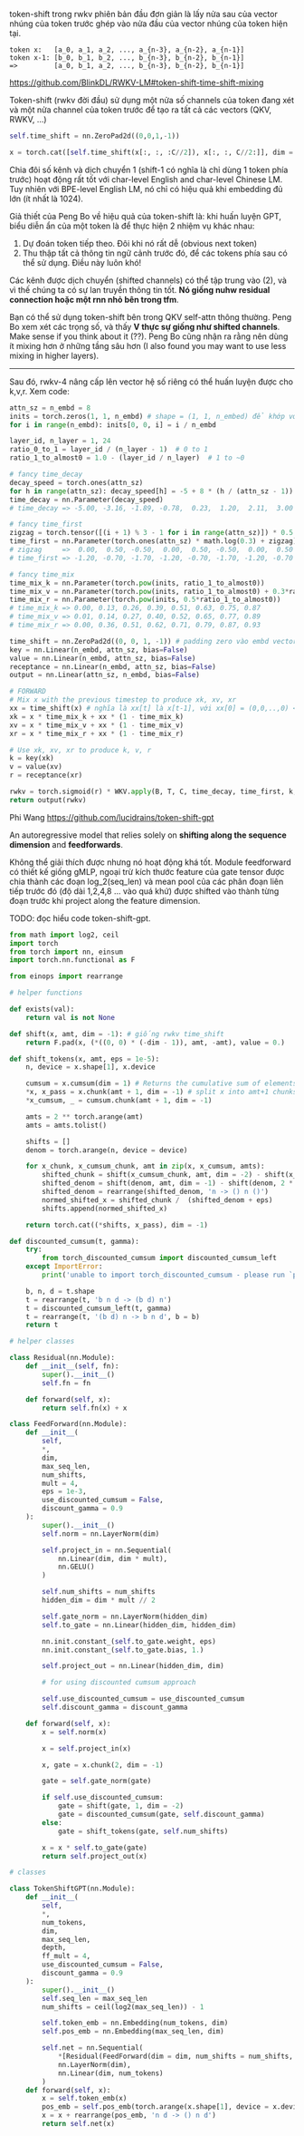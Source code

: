 token-shift trong rwkv phiên bản đầu đơn giản là lấy nửa sau của vector nhúng của token trước ghép vào nửa đầu của vector nhúng của token hiện tại.

```
token x:   [a_0, a_1, a_2, ..., a_{n-3}, a_{n-2}, a_{n-1}]
token x-1: [b_0, b_1, b_2, ..., b_{n-3}, b_{n-2}, b_{n-1}]
=>         [a_0, b_1, a_2, ..., b_{n-3}, b_{n-2}, b_{n-1}]
```

https://github.com/BlinkDL/RWKV-LM#token-shift-time-shift-mixing

Token-shift (rwkv đời đầu) sử dụng một nửa số channels của token đang xét và một nửa channel của token trước để tạo ra tất cả các vectors (QKV, RWKV, ...)
```py
self.time_shift = nn.ZeroPad2d((0,0,1,-1))

x = torch.cat([self.time_shift(x[:, :, :C//2]), x[:, :, C//2:]], dim = -1)
```
Chia đôi số kênh và dịch chuyển 1 (shift-1 có nghĩa là chỉ dùng 1 token phía trước) hoạt động rất tốt với char-level English and char-level Chinese LM. Tuy nhiên với BPE-level English LM, nó chỉ có hiệu quả khi embedding đủ lớn (ít nhất là 1024).

Giả thiết của Peng Bo về hiệu quả của token-shift là: khi huấn luyện GPT, biểu diễn ẩn của một token là để thực hiện 2 nhiệm vụ khác nhau:
1. Dự đoán token tiếp theo. Đôi khi nó rất dễ (obvious next token)
2. Thu thập tất cả thông tin ngữ cảnh trước đó, để các tokens phía sau có thể sử dụng. Điều này luôn khó!

Các kênh được dịch chuyển (shifted channels) có thể tập trung vào (2), và vì thế chúng ta có sự lan truyền thông tin tốt. __Nó giống nuhw residual connection hoặc một rnn nhỏ bên trong tfm__.

Bạn có thể sử dụng token-shift bên trong QKV self-attn thông thường. Peng Bo xem xét các trọng số, và thấy __V thực sự giống như shifted channels__. Make sense if you think about it (??). Peng Bo cũng nhận ra rằng nên dùng ít mixing hơn ở những tầng sâu hơn (I also found you may want to use less mixing in higher layers).

- - -

Sau đó, rwkv-4 nâng cấp lên vector hệ số riêng có thể huấn luyện được cho k,v,r. Xem code: 
```py
attn_sz = n_embd = 8
inits = torch.zeros(1, 1, n_embd) # shape = (1, 1, n_embed) để khớp với 3 chiều dữ liệu đầu vào là (B, T, C)
for i in range(n_embd): inits[0, 0, i] = i / n_embd

layer_id, n_layer = 1, 24
ratio_0_to_1 = layer_id / (n_layer - 1)  # 0 to 1
ratio_1_to_almost0 = 1.0 - (layer_id / n_layer)  # 1 to ~0

# fancy time_decay
decay_speed = torch.ones(attn_sz)
for h in range(attn_sz): decay_speed[h] = -5 + 8 * (h / (attn_sz - 1)) ** (0.7 + 1.3 * ratio_0_to_1)
time_decay = nn.Parameter(decay_speed)
# time_decay => -5.00, -3.16, -1.89, -0.78,  0.23,  1.20,  2.11,  3.00

# fancy time_first
zigzag = torch.tensor([(i + 1) % 3 - 1 for i in range(attn_sz)]) * 0.5
time_first = nn.Parameter(torch.ones(attn_sz) * math.log(0.3) + zigzag)
# zigzag     =>  0.00,  0.50, -0.50,  0.00,  0.50, -0.50,  0.00,  0.50
# time_first => -1.20, -0.70, -1.70, -1.20, -0.70, -1.70, -1.20, -0.70

# fancy time_mix
time_mix_k = nn.Parameter(torch.pow(inits, ratio_1_to_almost0))
time_mix_v = nn.Parameter(torch.pow(inits, ratio_1_to_almost0) + 0.3*ratio_0_to_1)
time_mix_r = nn.Parameter(torch.pow(inits, 0.5*ratio_1_to_almost0))
# time_mix_k => 0.00, 0.13, 0.26, 0.39, 0.51, 0.63, 0.75, 0.87
# time_mix_v => 0.01, 0.14, 0.27, 0.40, 0.52, 0.65, 0.77, 0.89
# time_mix_r => 0.00, 0.36, 0.51, 0.62, 0.71, 0.79, 0.87, 0.93

time_shift = nn.ZeroPad2d((0, 0, 1, -1)) # padding zero vào embd vector đầu tiên
key = nn.Linear(n_embd, attn_sz, bias=False)
value = nn.Linear(n_embd, attn_sz, bias=False)
receptance = nn.Linear(n_embd, attn_sz, bias=False)
output = nn.Linear(attn_sz, n_embd, bias=False)

# FORWARD
# Mix x with the previous timestep to produce xk, xv, xr
xx = time_shift(x) # nghĩa là xx[t] là x[t-1], với xx[0] = (0,0,..,0) <= zero padding
xk = x * time_mix_k + xx * (1 - time_mix_k)
xv = x * time_mix_v + xx * (1 - time_mix_v)
xr = x * time_mix_r + xx * (1 - time_mix_r)

# Use xk, xv, xr to produce k, v, r
k = key(xk)
v = value(xv)
r = receptance(xr)

rwkv = torch.sigmoid(r) * WKV.apply(B, T, C, time_decay, time_first, k, v) # WKV.apply(B, T, C, w, u, k, v)
return output(rwkv)
```



Phi Wang https://github.com/lucidrains/token-shift-gpt

An autoregressive model that relies solely on __shifting along the sequence dimension__ and __feedforwards__.

Không thể giải thích được nhưng nó hoạt động khá tốt. Module feedforward có thiết kế giống gMLP, ngoại trừ kích thước feature của gate tensor được chia thành các đoạn log_2(seq_len) và mean pool của các phân đoạn liên tiếp trước đó (độ dài 1,2,4,8 ... vào quá khứ) được shifted vào thành từng đoạn trước khi project along the feature dimension.

TODO: đọc hiểu code token-shift-gpt.

```py
from math import log2, ceil
import torch
from torch import nn, einsum
import torch.nn.functional as F

from einops import rearrange

# helper functions

def exists(val):
    return val is not None

def shift(x, amt, dim = -1): # giống rwkv time_shift
    return F.pad(x, (*((0, 0) * (-dim - 1)), amt, -amt), value = 0.)

def shift_tokens(x, amt, eps = 1e-5):
    n, device = x.shape[1], x.device

    cumsum = x.cumsum(dim = 1) # Returns the cumulative sum of elements of input in the dimension dim.
    *x, x_pass = x.chunk(amt + 1, dim = -1) # split x into amt+1 chunks
    *x_cumsum, _ = cumsum.chunk(amt + 1, dim = -1)

    amts = 2 ** torch.arange(amt)
    amts = amts.tolist()

    shifts = []
    denom = torch.arange(n, device = device)

    for x_chunk, x_cumsum_chunk, amt in zip(x, x_cumsum, amts):
        shifted_chunk = shift(x_cumsum_chunk, amt, dim = -2) - shift(x_cumsum_chunk, 2 * amt, dim = -2)
        shifted_denom = shift(denom, amt, dim = -1) - shift(denom, 2 * amt, dim = -1)
        shifted_denom = rearrange(shifted_denom, 'n -> () n ()')
        normed_shifted_x = shifted_chunk /  (shifted_denom + eps)
        shifts.append(normed_shifted_x)

    return torch.cat((*shifts, x_pass), dim = -1)

def discounted_cumsum(t, gamma):
    try:
        from torch_discounted_cumsum import discounted_cumsum_left
    except ImportError:
        print('unable to import torch_discounted_cumsum - please run `pip install torch-discounted-cumsum`')

    b, n, d = t.shape
    t = rearrange(t, 'b n d -> (b d) n')
    t = discounted_cumsum_left(t, gamma)
    t = rearrange(t, '(b d) n -> b n d', b = b)
    return t

# helper classes

class Residual(nn.Module):
    def __init__(self, fn):
        super().__init__()
        self.fn = fn

    def forward(self, x):
        return self.fn(x) + x

class FeedForward(nn.Module):
    def __init__(
        self,
        *,
        dim,
        max_seq_len,
        num_shifts,
        mult = 4,
        eps = 1e-3,
        use_discounted_cumsum = False,
        discount_gamma = 0.9
    ):
        super().__init__()
        self.norm = nn.LayerNorm(dim)

        self.project_in = nn.Sequential(
            nn.Linear(dim, dim * mult),
            nn.GELU()
        )

        self.num_shifts = num_shifts
        hidden_dim = dim * mult // 2

        self.gate_norm = nn.LayerNorm(hidden_dim)
        self.to_gate = nn.Linear(hidden_dim, hidden_dim)

        nn.init.constant_(self.to_gate.weight, eps)
        nn.init.constant_(self.to_gate.bias, 1.)

        self.project_out = nn.Linear(hidden_dim, dim)

        # for using discounted cumsum approach

        self.use_discounted_cumsum = use_discounted_cumsum
        self.discount_gamma = discount_gamma

    def forward(self, x):
        x = self.norm(x)

        x = self.project_in(x)

        x, gate = x.chunk(2, dim = -1)

        gate = self.gate_norm(gate)

        if self.use_discounted_cumsum:
            gate = shift(gate, 1, dim = -2)
            gate = discounted_cumsum(gate, self.discount_gamma)
        else:
            gate = shift_tokens(gate, self.num_shifts)

        x = x * self.to_gate(gate)
        return self.project_out(x)

# classes

class TokenShiftGPT(nn.Module):
    def __init__(
        self,
        *,
        num_tokens,
        dim,
        max_seq_len,
        depth,
        ff_mult = 4,
        use_discounted_cumsum = False,
        discount_gamma = 0.9
    ):
        super().__init__()
        self.seq_len = max_seq_len
        num_shifts = ceil(log2(max_seq_len)) - 1

        self.token_emb = nn.Embedding(num_tokens, dim)
        self.pos_emb = nn.Embedding(max_seq_len, dim)

        self.net = nn.Sequential(
            *[Residual(FeedForward(dim = dim, num_shifts = num_shifts, mult = ff_mult, max_seq_len = max_seq_len, use_discounted_cumsum = use_discounted_cumsum, discount_gamma = discount_gamma)) for _ in range(depth)],
            nn.LayerNorm(dim),
            nn.Linear(dim, num_tokens)
        )
    def forward(self, x):
        x = self.token_emb(x)
        pos_emb = self.pos_emb(torch.arange(x.shape[1], device = x.device))
        x = x + rearrange(pos_emb, 'n d -> () n d')
        return self.net(x)
```
